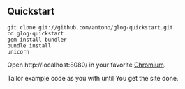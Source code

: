 ## Quickstart

    git clone git://github.com/antono/glog-quickstart.git
    cd glog-quickstart
    gem install bundler
    bundle install
    unicorn

Open http://localhost:8080/ in your favorite [Chromium](http://www.chromium.org/).

Tailor example code as you with until You get the site done.
